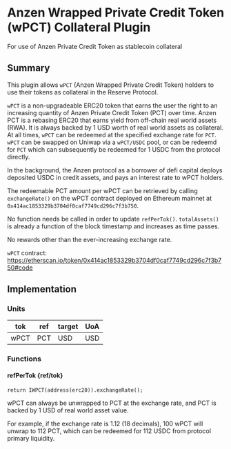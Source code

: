 # Anzen Wrapped Private Credit Token (wPCT) Collateral Plugin

For use of Anzen Private Credit Token as stablecoin collateral

## Summary

This plugin allows `wPCT` (Anzen Wrapped Private Credit Token) holders to use their tokens as collateral in the Reserve Protocol.

`wPCT` is a non-upgradeable ERC20 token that earns the user the right to an increasing quantity of Anzen Private Credit Token (PCT) over time. Anzen PCT is a rebasing ERC20 that earns yield from off-chain real world assets (RWA). It is always backed by 1 USD worth of real world assets as collateral. At all times, `wPCT` can be redeemed at the specified exchange rate for `PCT`. `wPCT` can be swapped on Uniwap via a `wPCT/USDC` pool, or can be redeemd for `PCT` which can subsequently be redeemed for 1 USDC from the protocol directly.

In the background, the Anzen protocol as a borrower of defi capital deploys deposited USDC in credit assets, and pays an interest rate to wPCT holders.

The redeemable PCT amount per wPCT can be retrieved by calling `exchangeRate()` on the wPCT contract deployed on Ethereum mainnet at `0x414ac1853329b3704df0caf7749cd296c7f3b750`.

No function needs be called in order to update `refPerTok()`. `totalAssets()` is already a function of the block timestamp and increases as time passes.

No rewards other than the ever-increasing exchange rate.

`wPCT` contract: <https://etherscan.io/token/0x414ac1853329b3704df0caf7749cd296c7f3b750#code>

## Implementation

### Units

| tok   | ref  | target | UoA |
| ----- | ---- | ------ | --- |
| wPCT  | PCT | USD    | USD |

### Functions

#### refPerTok {ref/tok}

`return IWPCT(address(erc20)).exchangeRate();`

wPCT can always be unwrapped to PCT at the exchange rate, and PCT is backed by 1 USD of real world asset value.

For example, if the exchange rate is 1.12 (18 decimals), 100 wPCT will unwrap to 112 PCT, which can be redeemed for 112 USDC from protocol primary liquidity.
